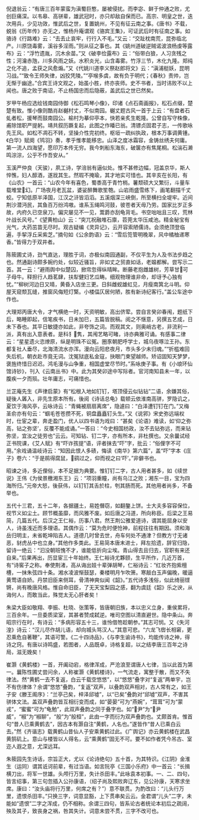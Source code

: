 <!-- { "loadSidebar": true } -->
倪退翁云：“有唐三百年蒙蛮为滇蜀巨憨，屡被侵扰。而李宓、鲜于仲通之败，尤创巨痛深。以韦皋、高骈辈，雄武冠时，亦只却敌自保而已。高宗、明皇之世，迭次用兵，少见功效，惟武后之世，复置姚州，不见有征云南之事。《唐书》不载，蜕翁《历年传》亦无之，惟杨升庵谓观《骆宾王集》，可证武后时有征南之事。如骆诗《行路难》云：“去去止哀牢，行行入不毛。”又云：“交趾枕南荒，昆弥临北产。川原饶毒雾，溪谷多淫雨。”则从征之事也。其《姚州道破逆贼诺波浪杨虔等露布》云：“浮竹遗胤，沉木余苗。”又《破李俭露布》云：“俗带白狼，人习贪残之性；河瀹赤虺，川多风雨之妖。水积炎光，山含毒雾。竹浮三节，木化九隆。郑纯之化不追，孟获之风愈煽。”又《代姚川道李义祭赵郎将文》云：“滇浦梃妖，昆明习战。”“致令王师失律，凶狡凭陵。”“亭堠多虞，故有负于明代；《春秋》责帅，岂无惭于幽途。”合宾王诗文观之，始虽小胜，终亦丧师。史不书者，当时讳败不以上闻也。唐之败于南诏，不止杨国忠而后隐蔽，盖武后之世已然矣。

岁甲午杨应选绘钱南园侍御《松石鸣琴小像》，印诸《点石斋画报》，松石点缀，楚楚有致。惟小像则酷肖赵樾村丈，不似南园。樾丈题古风一首于上云：“有盘者石虬者松，援琴而鼓南园公。榆村为摹仰亭本，快若亲炙生乾隆。公曾自写守株像，甫除馆职严提躬。靖共叙历蹶复起，此图之作皤已翁。清镖贞固君子志，一传歌咏先王风。如松不凋石不转，坚操介性完初终。枢垣一疏纠执政，根本万事调黄锺。《白华》赋阕《鸨羽》奏，孝乎惟孝能移忠。山泽之度冰霜容，金铸丝绣夫何庸。第一流人四海望，愿印万本传无穷。我今刺船东海东，破箧亦有焦尾桐。松湍石濑鸣淙淙，公乎不作吾安从。”

玉溪严仲良（天骏），夙工诗，学涪翁有逼似处。惟不甚修边幅，冠盖京华，斯人悴憔，妇人醇酒，遂戕其生。然瑕不掩瑜，其才地实可惜也。其辛亥在长阳，有《山农》一首云：“山农今年有喜色，蜀黍高于青竹梢。薯颓硕大又繁衍，斗量车载堆堂幻。广场夜月老瓦盆，婆娑醉舞歌笙匏。山岩雨盛雪练下，画笔翻描千丈蛟。宁知低原半泽国，江汉之浒皆滔滔。五溪烟深三峡倒，所至横扫全堤牢。近间荆沙潜沔民，其鱼百万纷鸿嗷。谁系玉绳鸣河鼓，彼苍者天毋乃劳。国家比岁正多故，内府久已空泉刀。偏灾屡见不一见，鬻爵亦刮龟背毛。书空咄咄且三叹，荒林叶战长风号。”《望黄柏山》云：“突兀祝融堆石廪，苕莞太华压咸池。精金秘宝有光气，大药茁苗无尽时。观古疑编《灵异记》，云开容索陋儒诗。会须绝顶登临遍，手挈浮丘采紫芝。”摘句如《公余韵语》云：“雪后笕管明晚翠，风中橘柚递寒香。”皆得力于双井者。

陈筱圃丈诗，劲气直达，理胜于词，亦极似南园通副，不仅平生为人及书法步趋之也。然通副诗颇多婉约处，似较近骚旨，非如丈之贸直如话，老媪都解。尝写示二首。其一云：“避雨舆中似楚囚，掀帘忽得纵晴眸。断藤老抱雌雄树，芳草甘可子母牛。释担行人趋茗肆，扶犁健妇艺瓜畴。细观物理谁非命，却讶予心独有忧。”“柳树河边日又晴，黄昏入店坐三更。日斜雌蚬雄虹见，月瘦南箕北斗明。仰屋天窥颓瓦缝，推窗风侮短灯檠。小楼偪仄居何陋，胜有新诗纪客行。”盖公车途中作也。

大理郑丙唐大令，才气横绝一时，天资明敏，高出侪荤。尝自言癸卯春闱，题纸下后，略睡即起，信笔疾书，日未加巳，五篇皆脱稿。阅之不惬意，另撰五艺成，日未下舂也。其平日敏捷亦如此，非夸饰之词。而观其文，则奥峭古老，非流利一派，真有出入意表者。是科犭隽，其闱艺略可睹，诗亦典雅可诵。有感事二律云：“星星遗火恣燎原，纵是明珠不讼冤。圈豕朝肥呼学士，城乌夜啄泣王孙。东都复社人垂尽，北海清流水亦浑。漫向云阳悲夜月，市头多少未归魂。”“折槛难回失后机，朝衣赴市竟无词。沈冤狱底私金寇，抉眼门柬望越师。矫诏固知天梦梦，褒旌终惜日迟迟。鸿毛漫与山争重，相国虚堂尽节时。”系咏庚子事。有《小琅环仙馆诗钞》，刊入《云南丛书》中。此为其癸卯途中写际者。官河南知县未一年，以腹疾一夕而殒。壮年庸志，可痛惜也。

兰芷庵先生《声律启蒙》有“松根入地如钉钉，塔顶侵云似钻钻”二语，余嫌其俗，疑後人羼入，非先生原本所有。後阅《诗话总龟》载顿云依淮南高骈，罗隐讥之，夏饮于海风亭，云咏诗云：“青蝇被扇扇离席”，隐遽曰：“白泽遭钉钉在门。”又梅圣俞亦有句云：“蝈毛苍苍攒不死，铜盘矗矗钉头生。”又《说郛》宋史弥远端权时，仕宦之辈，奔走盈门，优人以四书语为戏曰：“甚矣《论语》难读，如‘仰之弥高，钻之弥坚’，反覆不能成诵。”一答曰：“今史相国枋政，汝不去钻弥远，而来钻弥坚，宜汝之徒劳也”云云。可知钻、钉二字，亦有所本，非杜撰也。又余曩试经正书院课，《艾人赋》有“吓诈孩提”语，评者抹去“吓”字，批云：“俗俚字不可用。”余戏诵温岐诗云：“知因此恨人多碛，悔读《南华》第六篇”，盖“吓”字本《庄子》卷六：“于是鹃得腐鼠，鹞过之，仰而视之曰‘吓’。”非僻书也。

昭谏之诗，多近俚俗，本不足据为典要。惟钉钉二字，古人用者甚多，如《续世说》王伟《为侯景檄湘东王》云：“项羽重瞳，尚有乌江之败；湘东一目，宝为四海所归。”元帝大怒，後获伟，以钉钉其舌於柱，刳其肠而死。其他用者尚多，不备举也。

五代十三君，五十二年，各据疆土，易姓僭窃，如翻鏊上饼。士大夫多容容保位，视节义如尘土。顾节概虽靡，而风雅不废。如后唐之冯道，所向称臣。后梁之王易简，几篇五代。后汉之王仁裕，历事八君。然王荆公雅爱道诗，谓其能屈身以安人，诗虽浅近而多理语。其偶作云：“莫为危时便怆神，前程往往有期因。须和海岳归明主，未省乾坤陷吉人。道德几时曾去世，舟车何处不通津？但教方寸无诸恶，豺虎丛中也立身。”其他作多类此。王易简本唐末进士，拜左拾遗，辞官归隐，留诗一绝云：“汩没朝班愧不才，谁能低折向尘埃。青山得去且归去，官职有来还自来。”后果再出，历显宦三十年始终。王仁裕诗尤夥颐，生平所作，几近万首，有“诗窖子之称。奉使荆渚，高从诲出妓十辈弹胡琴，仁裕诗云：“红妆齐抱紫檀槽，一抹朱弦四十条。湘水凌波惭鼓瑟，秦楼明月乍吹箫。寒敲白玉声偏晚，暖逼黄莺语自娇。丹禁旧臣来侧耳，骨清神爽似闻《韶》。”五代诗多浅俗，似此绮丽铿锵，尚有晚唐风格。惟自命旧臣，了无天宝梨园之感，翻为虞廷《韶》乐之谀，从诲何人，而敢当此，殊觉太无心肝者矣！

朱梁大臣如敬翔、李振、杜晓、张策等，皆唐朝旧族，本以忠义立身，重侯累将，三百余年。一旦委质梁室，其甚者赞成弑逆。唯司空图以清直避世。隐中条山。奔昭宗行在时，有诗云：“多病形容五十三，谁怜借笏趁朝参。”其志可悯。又《失河湟》诗云：“汉儿尽作胡儿语，却向城头骂汉人。”其意可悲。“六龙飞辔长相窘，更忍乘危自著鞭”，其语可警。《二十四诗品》，《与李生谕诗书》，均能传诗之神，得诗之窍。有唐以诗鸣盛，若图者，人品既卓，诗格复超，以之结李唐三百年之诗局，滋无娩矣！

崔灏《黄鹤楼》一首，开阖动宕，格律浑成，严沧浪至谓唐人七律，当以此首为第一。曩陈性圃丈尝问余，人称崔灏《黄鹤楼诗》，一气流走，寓整于散，而又不失律法。然“黄鹤一去不复返，白云千载空悠悠”，以“悠悠”叠字对“复返”两单宇，岂不有伤律体？余谓“悠悠”叠韵，“复返”双声，以叠韵双声相对，古人常有之，如王子安《滕王阁序》：“兰亭己矣，梓泽邱墟”，以“已矣”叠韵对“邱墟”双声，不害其骈体文法。盖双声叠韵皆互相衍变而成，如“晏晏”可为“燕婉”，“茸茸”可为“蒙戎”，“蜜蜜”可为“龟勉”，此双声叠韵之同于叠字也。如“尹”为“尹威”，“椒”为“椒聊”，“般”为“般桓”，此由一字而衍为双声叠韵也。丈颇首肯。惟首句“昔人已乘黄鹤去”，因古本有灏自注“黄鹤，人名也。”遂皆作“昔人已乘白云去。”然《齐谐志》载黄鹤山昔仙人子安乘黄鹤过此。《广舆记》亦云黄鹤楼在武昌黄鹄矶上。意山与楼皆以人得名，云“乘黄鹤”固无不可。要不如作者凭今吊古、室迩人遐之意，尤深远耳。

朱筱园先生诗话，宗旨正大，尤以《论诗绝句》五十首，为其特识。《江阴》金淮生（运同）谓其诋诃前辈，有过当语。如言阮亭《三国小乐府》中一首云：“长揖横刀出，将军一世雄。头颅行万里，失计杀田丰。”此咏袁本初事。一、二、四句，皆言绍事，第三句忽插入公孙康语，（绍子尚及熙败奔辽东，见公孙康，天寒求坐席。康曰：“汝头庙将行万里，何席之有？”）意不联贯。为酌改曰：“儿头行万里，遗恨杀田丰。”只换三字，词意显豁，上下贯串矣云云。金君谓“儿头”二字，未能如“遗恨”二字之浑成，仍不相称。余谓三四句，皆系论古者统论本初后之疏阔，殃及其子，致丧身之祸，咎其失计。词意未尝不贯，三字不改可也。

